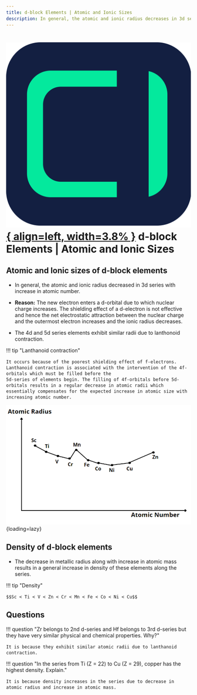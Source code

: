 ```yaml
---
title: d-block Elements | Atomic and Ionic Sizes
description: In general, the atomic and ionic radius decreases in 3d series with increase in atomic number.
---
```


# [![ChemistryEdu Logo](../../../images/favicon.svg){ align=left, width=3.8% }](../../../index.md)  d-block Elements | Atomic and Ionic Sizes

## Atomic and Ionic sizes of d-block elements

* In general, the atomic and ionic radius decreased in 3d series with increase in atomic number.

* **Reason:** The new electron enters a d-orbital due to which nuclear charge increases. The shielding effect of a d-electron is not effective and hence the net electrostatic attraction between the nuclear charge and the outermost electron increases and the ionic radius decreases.

* The 4d and 5d series elements exhibit similar radii due to lanthonoid contraction.

!!! tip "Lanthanoid contraction"

    It occurs because of the poorest shielding effect of f-electrons. Lanthanoid contraction is associated with the intervention of the 4f-orbitals which must be filled before the
    5d-series of elements begin. The filling of 4f-orbitals before 5d-orbitals results in a regular decrease in atomic radii which essentially compensates for the expected increase in atomic size with increasing atomic number.

![Atomic and ionic radii variation of 3d series](images/atomic_ionic_radii.webp){loading=lazy}

## Density of d-block elements

* The decrease in metallic radius along with increase in atomic mass results in a general increase in density of these elements along the series.

!!! tip "Density"

    $$Sc < Ti < V < Zn < Cr < Mn < Fe < Co < Ni < Cu$$

## Questions

!!! question "Zr belongs to 2nd d-series and Hf belongs to 3rd d-series but they have very similar physical and chemical properties. Why?"

    It is because they exhibit similar atomic radii due to lanthanoid contraction.

!!! question "In the series from Ti (Z = 22) to Cu (Z = 29), copper has the highest density. Explain."

    It is because density increases in the series due to decrease in atomic radius and increase in atomic mass.
